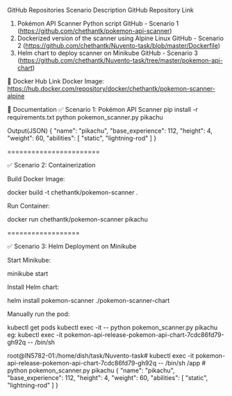 GitHub Repositories
Scenario
Description
GitHub Repository Link

1. Pokémon API Scanner Python script
GitHub - Scenario 1 (https://github.com/chethantk/pokemon-api-scanner)
2. Dockerized version of the scanner using Alpine Linux
GitHub - Scenario 2 (https://github.com/chethantk/Nuvento-task/blob/master/Dockerfile)
3. Helm chart to deploy scanner on Minikube
GitHub - Scenario 3 (https://github.com/chethantk/Nuvento-task/tree/master/pokemon-api-chart)


🐳 Docker Hub Link
Docker Image:
https://hub.docker.com/repository/docker/chethantk/pokemon-scanner-alpine


📄 Documentation
✅ Scenario 1: Pokémon API Scanner
pip install -r requirements.txt
python pokemon_scanner.py pikachu

 Output(JSON)
{
  "name": "pikachu",
  "base_experience": 112,
  "height": 4,
  "weight": 60,
  "abilities": [
    "static",
    "lightning-rod"
  ]
}

=======================

✅ Scenario 2: Containerization

Build Docker Image:

docker build -t chethantk/pokemon-scanner .

Run Container:

docker run chethantk/pokemon-scanner pikachu

==================

✅ Scenario 3: Helm Deployment on Minikube

Start Minikube:

minikube start

Install Helm chart:

helm install pokemon-scanner ./pokemon-scanner-chart

Manually run the pod:

kubectl get pods
kubectl exec -it <pod-name> -- python pokemon_scanner.py pikachu
eg: kubectl exec -it pokemon-api-release-pokemon-api-chart-7cdc86fd79-gh92q -- /bin/sh

root@IN5782-01:/home/dish/task/Nuvento-task# kubectl exec -it pokemon-api-release-pokemon-api-chart-7cdc86fd79-gh92q -- /bin/sh
/app # python pokemon_scanner.py pikachu
{
    "name": "pikachu",
    "base_experience": 112,
    "height": 4,
    "weight": 60,
    "abilities": [
        "static",
        "lightning-rod"
    ]
}

